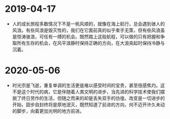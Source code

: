 # 2019-04-17

- 人的成长旅程多数情况下不是一帆风顺的，就像在海上航行，总会遇到骇人的风浪。有些风浪是毁灭性的，我们在它面前真的似乎束手无策，但有些风浪虽是惊涛骇浪，可任有一搏的机会。既然踏上这般航程，可以做的只有把握和争取所有生存的机会，在风平浪静时保持正确的方向，在大浪突起时保持冷静与沉着。

# 2020-05-06

- 时光宗是飞逝，重复单调的生活更是难以感受时间的宝贵，甚至倍感焦灼。这不是这个时代的病，它是伴随着人类文明的进步，当先进的科学技术使我们摆脱了终日劳作的生活，但随之而来的却是丢失双手的彷徨。改变是一切进步的开始，固步自封终将是原地泯灭，既然知道了前进的方向，何不迈开许久未动的脚步，向着更加光明的地方前进。
